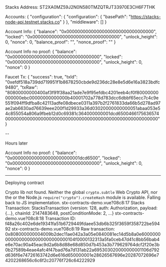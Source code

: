 Stacks Address: ST2XA0MZ59J2N0N580TMZQTRJT33970E3CH6F7THK

Accounts: { "configuration": { "configuration": { "basePath": "https://stacks-node-api.testnet.stacks.co" } }, "middleware": [] }

Account Info: { "balance": "0x00000000000000000000000000000000", "locked": "0x00000000000000000000000000000000", "unlock_height": 0, "nonce": 0, "balance_proof": "", "nonce_proof": "" }

Account Info no proof: { "balance": "0x00000000000000000000000000000000", "locked": "0x00000000000000000000000000000000", "unlock_height": 0, "nonce": 0 }

Faucet Tx: { "success": true, "txId": "0xefdf518a739dd719951f1b8678250cbde9d236dc28e8e5d6e16a3823bdfc9480", "txRaw": "80800000000400af3f91f38aa21ade7e9f95efdbc4201eeb4cf0f80000000000000ebc00000000000000b40001702a778d783dcc6dbbf65ecc7c4c9e551f094ff9dfba8c42113adfe08dbece0311a397b2f2761833da66b5d278ad97ae2ab6630ad76639eee200f1d29933a36d03020000000000051abaa053e54c855054a806a9fbeb12d0c69381c364000000001dcd650046617563657400000000000000000000000000000000000000000000000000000000" }


--

Hours later

Account Info no proof: { "balance": "0x0000000000000000000000001dcd6500", "locked": "0x00000000000000000000000000000000", "unlock_height": 0, "nonce": 0 }


---

Deploying contract

Crypto lib not found. Neither the global `crypto.subtle` Web Crypto API, nor the or the Node.js `require("crypto").createHash` module is available. Falling back to JS implementation.
stx-contracts-demo.vue?08c8:17 Stacks Transaction: StacksTransaction {version: 128, auth: Authorization, payload: {…}, chainId: 2147483648, postConditionMode: 2, …}
stx-contracts-demo.vue?08c8:18 Transaction ID: f48a26c402e6de19341fa51b6729449fdaee53db6b325f3659f358722be59492
stx-contracts-demo.vue?08c8:19 Raw transaction: 0x808000000004009b2dec11ae042a3a05e0840081ec14d5b8a0e600000000000000000000000000000104f0000132313a5fa0ceb47d41c8bb56bab4e6e70ac90a45eac9d2a6b8d88e68d850d7b453a3b779629764dcf2f20e3b0b27589b4eae4afc4f47bad76a7d131ab22a695303020000000001106d792d636f6e74726163742d6e616d650000001e28626567696e20287072696e74202268656c6c6f2c20776f726c64222929

